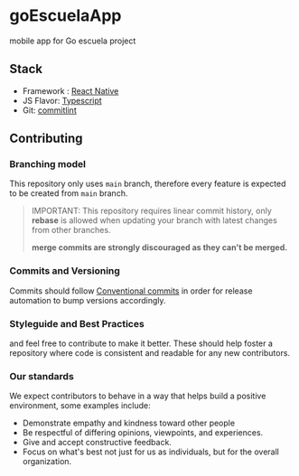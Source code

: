 # goEscuelaApp

mobile app for Go escuela project

## Stack

- Framework : [React Native](https://reactnative.dev/)
- JS Flavor: [Typescript](https://www.typescriptlang.org/)
- Git: [commitlint](https://commitlint.js.org/)

## Contributing

### Branching model

This repository only uses `main` branch, therefore every feature is expected to be created from `main` branch.

> IMPORTANT: This repository requires linear commit history, only **rebase** is allowed when updating your branch with latest changes from other branches.
>
> **merge commits are strongly discouraged as they can't be merged.**

### Commits and Versioning

Commits should follow [Conventional commits](https://www.conventionalcommits.org/) in order for release automation to bump versions accordingly.

### Styleguide and Best Practices

and feel free to contribute to make it better. These should help foster a repository where code is consistent and readable for any new contributors.

### Our standards

We expect contributors to behave in a way that helps build a positive environment, some examples include:

- Demonstrate empathy and kindness toward other people
- Be respectful of differing opinions, viewpoints, and experiences.
- Give and accept constructive feedback.
- Focus on what's best not just for us as individuals, but for the overall organization.
